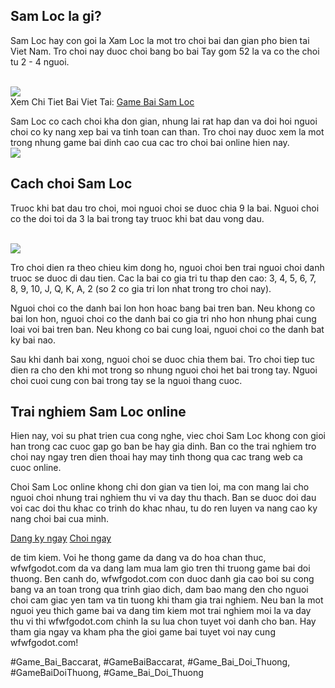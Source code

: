 <div class="game-info">

<div class="game-desc">
<h2>Sam Loc la gi?</h2>
<p>Sam Loc hay con goi la Xam Loc la mot tro choi bai dan gian pho bien tai Viet Nam. Tro choi nay duoc choi bang bo bai Tay gom 52 la va co the choi tu 2 - 4 nguoi.</p><br><img src="https://wfwfgodot.com/wp-content/uploads/2025/02/game-bai-sam-loc-1.webp"></br>
Xem Chi Tiet Bai Viet Tai: <a href="https://wfwfgodot.com/game-bai-sam-loc/">Game Bai Sam Loc</a>
<p>Sam Loc co cach choi kha don gian, nhung lai rat hap dan va doi hoi nguoi choi co ky nang xep bai va tinh toan can than. Tro choi nay duoc xem la mot trong nhung game bai dinh cao cua cac tro choi bai online hien nay.<br><img src="https://wfwfgodot.com/wp-content/uploads/2025/02/game-bai-sam-loc-3.webp"></br>
</div>
</div><h2>Cach choi Sam Loc</h2><p>Truoc khi bat dau tro choi, moi nguoi choi se duoc chia 9 la bai. Nguoi choi co the doi toi da 3 la bai trong tay truoc khi bat dau vong dau.</p><br><img src="https://wfwfgodot.com/wp-content/uploads/2025/02/logo-gamebai-doi-thuong-1.webp"></br><p>Tro choi dien ra theo chieu kim dong ho, nguoi choi ben trai nguoi choi danh truoc se duoc di dau tien. Cac la bai co gia tri tu thap den cao: 3, 4, 5, 6, 7, 8, 9, 10, J, Q, K, A, 2 (so 2 co gia tri lon nhat trong tro choi nay).<p>Nguoi choi co the danh bai lon hon hoac bang bai tren ban. Neu khong co bai lon hon, nguoi choi co the danh bai co gia tri nho hon nhung phai cung loai voi bai tren ban. Neu khong co bai cung loai, nguoi choi co the danh bat ky bai nao.</p><p>Sau khi danh bai xong, nguoi choi se duoc chia them bai. Tro choi tiep tuc dien ra cho den khi mot trong so nhung nguoi choi het bai trong tay. Nguoi choi cuoi cung con bai trong tay se la nguoi thang cuoc.<h2>Trai nghiem Sam Loc online</h2><p>Hien nay, voi su phat trien cua cong nghe, viec choi Sam Loc khong con gioi han trong cac cuoc gap go ban be hay gia dinh. Ban co the trai nghiem tro choi nay ngay tren dien thoai hay may tinh thong qua cac trang web ca cuoc online.</p><p>Choi Sam Loc online khong chi don gian va tien loi, ma con mang lai cho nguoi choi nhung trai nghiem thu vi va day thu thach. Ban se duoc doi dau voi cac doi thu khac co trinh do khac nhau, tu do ren luyen va nang cao ky nang choi bai cua minh.</p><div class="game-btn">
<a href="#">Dang ky ngay</a>
<a href="#">Choi ngay</a>
</div><p>de tim kiem. Voi he thong game da dang va do hoa chan thuc, wfwfgodot.com da va dang lam mua lam gio tren thi truong game bai doi thuong. Ben canh do, wfwfgodot.com con duoc danh gia cao boi su cong bang va an toan trong qua trinh giao dich, dam bao mang den cho nguoi choi cam giac yen tam va tin tuong khi tham gia trai nghiem. Neu ban la mot nguoi yeu thich game bai va dang tim kiem mot trai nghiem moi la va day thu vi thi wfwfgodot.com chinh la su lua chon tuyet voi danh cho ban. Hay tham gia ngay va kham pha the gioi game bai tuyet voi nay cung wfwfgodot.com!</p>
#Game_Bai_Baccarat, #GameBaiBaccarat, #Game_Bai_Doi_Thuong, #GameBaiDoiThuong, #Game_Bai_Doi_Thuong
